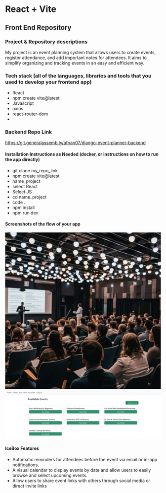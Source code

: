 # React + Vite

## Front End Repository

### Project & Repository descriptions
My project is an event planning system that allows users to create events, register attendance, and add important notes for attendees. It aims to simplify organizing and tracking events in an easy and efficient way.

### Tech stack (all of the languages, libraries and tools that you used to develop your frontend app)
- React
-  npm create vite@latest
-   Javascript
-    axios
-    react-router-dom
-    
### Backend Repo Link
https://git.generalassemb.ly/afnan07/django-event-planner-backend

#### Installation Instructions as Needed (docker, or instructions on how to run the app directly)
- git clone my_repo_link
- npm create vite@latest
- name_project
- select React
- Select JS
- cd name_project
- code .
- npm install
- npm run dev
  
#### Screenshots of the flow of your app
![ERD](./assets/Home.jpg)
![ERD](./assets/All%20events%20page.png)

#### IceBox Features
- Automatic reminders for attendees before the event via email or in-app notifications.
- A visual calendar to display events by date and allow users to easily browse and select upcoming events. 
- Allow users to share event links with others through social media or direct invite links